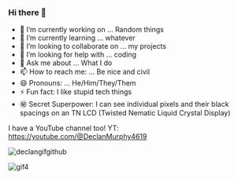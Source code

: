 ### Hi there 👋


- 🔭 I’m currently working on ... Random things
- 🌱 I’m currently learning ... whatever
- 👯 I’m looking to collaborate on ... my projects
- 🤔 I’m looking for help with ... coding
- 💬 Ask me about ... What I do
- 📫 How to reach me: ... Be nice and civil
- 😄 Pronouns: ... He/Him/They/Them
- ⚡ Fun fact: I like stupid tech things
- ㊙️ Secret Superpower: I can see individual pixels and their black spacings on an TN LCD (Twisted Nematic Liquid Crystal Display)


I have a YouTube channel too! YT: https://youtube.com/@DeclanMurphy4619

![declangifgithub](https://github.com/Boonk8812/Boonk8812/assets/111024718/dca1b81a-a028-40ca-bb90-cb2fe5226924)


![gif4](https://github.com/Boonk8812/Boonk8812/assets/111024718/c2673a57-3e0a-4b5f-9eb8-910b01c9b01e)
